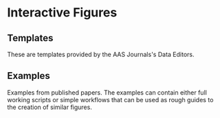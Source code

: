 # Interactive Figures

## Templates

These are templates provided by the AAS Journals's Data Editors. 

## Examples 

Examples from published papers. The examples can contain either full working
scripts or simple workflows that can be used as rough guides to the creation
of similar figures.



